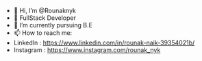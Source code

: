- 👋 Hi, I’m @Rounaknyk
- 👀 FullStack Developer
- 🌱 I’m currently pursuing B.E
- 📫 How to reach me:
- LinkedIn : https://www.linkedin.com/in/rounak-naik-39354021b/
- Instagram : https://www.instagram.com/rounak_nyk

<!---
Rounaknyk/Rounaknyk is a ✨ special ✨ repository because its `README.md` (this file) appears on your GitHub profile.
You can click the Preview link to take a look at your changes.
--->
